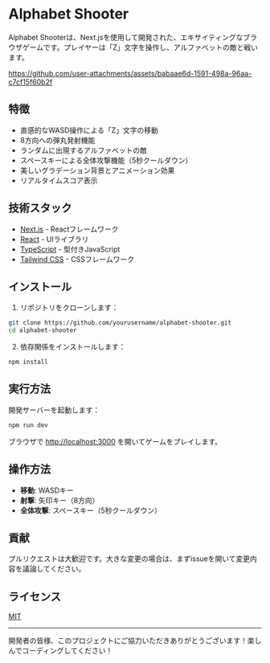 # Alphabet Shooter

Alphabet Shooterは、Next.jsを使用して開発された、エキサイティングなブラウザゲームです。プレイヤーは「Z」文字を操作し、アルファベットの敵と戦います。

https://github.com/user-attachments/assets/babaae6d-1591-498a-96aa-c7cf15f60b2f

## 特徴

- 直感的なWASD操作による「Z」文字の移動
- 8方向への弾丸発射機能
- ランダムに出現するアルファベットの敵
- スペースキーによる全体攻撃機能（5秒クールダウン）
- 美しいグラデーション背景とアニメーション効果
- リアルタイムスコア表示

## 技術スタック

- [Next.js](https://nextjs.org/) - Reactフレームワーク
- [React](https://reactjs.org/) - UIライブラリ
- [TypeScript](https://www.typescriptlang.org/) - 型付きJavaScript
- [Tailwind CSS](https://tailwindcss.com/) - CSSフレームワーク

## インストール

1. リポジトリをクローンします：

```bash
git clone https://github.com/yourusername/alphabet-shooter.git
cd alphabet-shooter
```

2. 依存関係をインストールします：

```bash
npm install
```

## 実行方法

開発サーバーを起動します：

```bash
npm run dev
```

ブラウザで [http://localhost:3000](http://localhost:3000) を開いてゲームをプレイします。

## 操作方法

- **移動**: WASDキー
- **射撃**: 矢印キー（8方向）
- **全体攻撃**: スペースキー（5秒クールダウン）

## 貢献

プルリクエストは大歓迎です。大きな変更の場合は、まずissueを開いて変更内容を議論してください。

## ライセンス

[MIT](https://choosealicense.com/licenses/mit/)

---

開発者の皆様、このプロジェクトにご協力いただきありがとうございます！楽しんでコーディングしてください！
